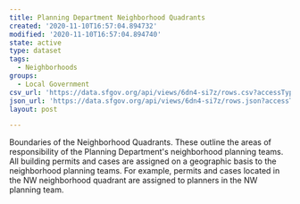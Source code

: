 ```yaml
---
title: Planning Department Neighborhood Quadrants
created: '2020-11-10T16:57:04.894732'
modified: '2020-11-10T16:57:04.894740'
state: active
type: dataset
tags:
  - Neighborhoods
groups:
  - Local Government
csv_url: 'https://data.sfgov.org/api/views/6dn4-si7z/rows.csv?accessType=DOWNLOAD'
json_url: 'https://data.sfgov.org/api/views/6dn4-si7z/rows.json?accessType=DOWNLOAD'
layout: post

---
```

Boundaries of the Neighborhood Quadrants. These outline the areas of responsibility of the Planning Department's neighborhood planning teams. All building permits and cases are assigned on a geographic basis to the neighborhood planning teams. For example, permits and cases located in the NW neighborhood quadrant are assigned to planners in the NW planning team.

